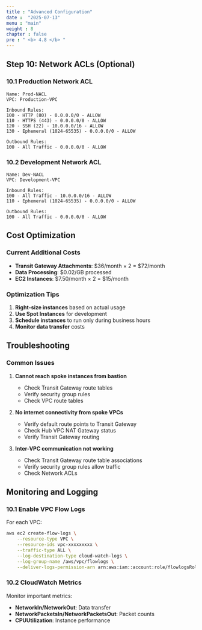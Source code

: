 ```yaml
---
title : "Advanced Configuration"
date :  "2025-07-13" 
menu : "main"
weight : 8
chapter : false
pre : " <b> 4.8 </b> "
---
```


## Step 10: Network ACLs (Optional)

### 10.1 Production Network ACL

```
Name: Prod-NACL
VPC: Production-VPC

Inbound Rules:
100 - HTTP (80) - 0.0.0.0/0 - ALLOW
110 - HTTPS (443) - 0.0.0.0/0 - ALLOW
120 - SSH (22) - 10.0.0.0/16 - ALLOW
130 - Ephemeral (1024-65535) - 0.0.0.0/0 - ALLOW

Outbound Rules:
100 - All Traffic - 0.0.0.0/0 - ALLOW
```

### 10.2 Development Network ACL

```
Name: Dev-NACL
VPC: Development-VPC

Inbound Rules:
100 - All Traffic - 10.0.0.0/16 - ALLOW
110 - Ephemeral (1024-65535) - 0.0.0.0/0 - ALLOW

Outbound Rules:
100 - All Traffic - 0.0.0.0/0 - ALLOW
```

## Cost Optimization

### Current Additional Costs
- **Transit Gateway Attachments**: $36/month × 2 = $72/month
- **Data Processing**: $0.02/GB processed
- **EC2 Instances**: $7.50/month × 2 = $15/month

### Optimization Tips
1. **Right-size instances** based on actual usage
2. **Use Spot Instances** for development
3. **Schedule instances** to run only during business hours
4. **Monitor data transfer** costs

## Troubleshooting

### Common Issues

1. **Cannot reach spoke instances from bastion**
   - Check Transit Gateway route tables
   - Verify security group rules
   - Check VPC route tables

2. **No internet connectivity from spoke VPCs**
   - Verify default route points to Transit Gateway
   - Check Hub VPC NAT Gateway status
   - Verify Transit Gateway routing

3. **Inter-VPC communication not working**
   - Check Transit Gateway route table associations
   - Verify security group rules allow traffic
   - Check Network ACLs

## Monitoring and Logging

### 10.1 Enable VPC Flow Logs

For each VPC:

```bash
aws ec2 create-flow-logs \
    --resource-type VPC \
    --resource-ids vpc-xxxxxxxxx \
    --traffic-type ALL \
    --log-destination-type cloud-watch-logs \
    --log-group-name /aws/vpc/flowlogs \
    --deliver-logs-permission-arn arn:aws:iam::account:role/flowlogsRole
```

### 10.2 CloudWatch Metrics

Monitor important metrics:
- **NetworkIn/NetworkOut**: Data transfer
- **NetworkPacketsIn/NetworkPacketsOut**: Packet counts
- **CPUUtilization**: Instance performance
